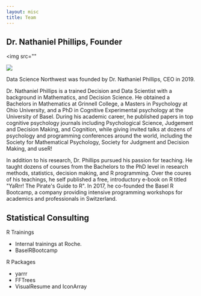 ```yaml
---
layout: misc
title: Team
---
```


## Dr. Nathaniel Phillips, Founder

<img src=""

![](../../assets/img/nathaniel_narrow_small.png)

Data Science Northwest was founded by Dr. Nathaniel Phillips, CEO in 2019.

Dr. Nathaniel Phillips is a trained Decision and Data Scientist with a background in Mathematics, and Decision Science. He obtained a Bachelors in Mathematics at Grinnell College, a Masters in Psychology at Ohio University, and a PhD in Cognitive Experimental psychology at the University of Basel. During his academic career, he published papers in top cognitive psychology journals including Psychological Science, Judgement and Decision Making, and Cognition, while giving invited talks at dozens of psychology and programming conferences around the world, including the Society for Mathematical Psychology, Society for Judgment and Decision Making, and useR!

In addition to his research, Dr. Phillips pursued his passion for teaching. He taught dozens of courses from the Bachelors to the PhD level in research methods, statistics, decision making, and R programming. Over the coures of his teachings, he self published a free, introductory e-book on R titled "YaRrr! The Pirate's Guide to R". In 2017, he co-founded the Basel R Bootcamp, a company providing intensive programming workshops for academics and professionals in Switzerland.





Statistical Consulting
- 

R Trainings
- Internal trainings at Roche.
- BaselRBootcamp

R Packages
- yarrr
- FFTrees
- VisualResume and IconArray
